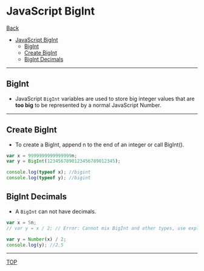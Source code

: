 # JavaScript BigInt

[Back](../index.md)

- [JavaScript BigInt](#javascript-bigint)
  - [BigInt](#bigint)
  - [Create BigInt](#create-bigint)
  - [BigInt Decimals](#bigint-decimals)

---

## BigInt

- JavaScript `BigInt` variables are used to store big integer values that are **too big** to be represented by a normal JavaScript Number.

---

## Create BigInt

- To create a BigInt, append n to the end of an integer or call BigInt().

```js
var x = 9999999999999999n;
var y = BigInt(1234567890123456789012345);

console.log(typeof x); //bigint
console.log(typeof y); //bigint
```

## BigInt Decimals

- A `BigInt` can not have decimals.

```js
var x = 5n;
// var y = x / 2; // Error: Cannot mix BigInt and other types, use explicit conversion.

var y = Number(x) / 2;
console.log(y); //2.5
```

---

[TOP](#javascript-bigint)
